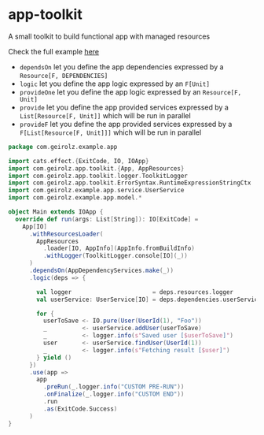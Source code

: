 # app-toolkit
A small toolkit to build functional app with managed resources

Check the full example [here](https://github.com/geirolz/app-toolkit/tree/main/example) 

- `dependsOn` let you define the app dependencies expressed by a `Resource[F, DEPENDENCIES]`
- `logic` let you define the app logic expressed by an `F[Unit]`
- `provideOne` let you define the app logic expressed by an `Resource[F, Unit]`
- `provide` let you define the app provided services expressed by a `List[Resource[F, Unit]]` which will be run in parallel
- `provideF` let you define the app provided services expressed by a `F[List[Resource[F, Unit]]]` which will be run in parallel

```scala
package com.geirolz.example.app

import cats.effect.{ExitCode, IO, IOApp}
import com.geirolz.app.toolkit.{App, AppResources}
import com.geirolz.app.toolkit.logger.ToolkitLogger
import com.geirolz.app.toolkit.ErrorSyntax.RuntimeExpressionStringCtx
import com.geirolz.example.app.service.UserService
import com.geirolz.example.app.model.*

object Main extends IOApp {
  override def run(args: List[String]): IO[ExitCode] =
    App[IO]
      .withResourcesLoader(
        AppResources
          .loader[IO, AppInfo](AppInfo.fromBuildInfo)
          .withLogger(ToolkitLogger.console[IO](_))
      )
      .dependsOn(AppDependencyServices.make(_))
      .logic(deps => {

        val logger                       = deps.resources.logger
        val userService: UserService[IO] = deps.dependencies.userService

        for {
          userToSave <- IO.pure(User(UserId(1), "Foo"))
          _          <- userService.addUser(userToSave)
          _          <- logger.info(s"Saved user [$userToSave]")
          user       <- userService.findUser(UserId(1))
          _          <- logger.info(s"Fetching result [$user]")
        } yield ()
      })
      .use(app =>
        app
          .preRun(_.logger.info("CUSTOM PRE-RUN"))
          .onFinalize(_.logger.info("CUSTOM END"))
          .run
          .as(ExitCode.Success)
      )
}
```
